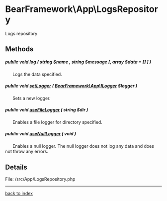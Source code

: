 # BearFramework\App\LogsRepository

Logs repository

## Methods

##### public void [log](bearframework.app.logsrepository.log.method.md) ( string $name , string $message [, array $data = [] ] )

&nbsp;&nbsp;&nbsp;&nbsp;&nbsp;&nbsp;Logs the data specified.

##### public void [setLogger](bearframework.app.logsrepository.setlogger.method.md) ( [BearFramework\App\ILogger](bearframework.app.ilogger.class.md) $logger )

&nbsp;&nbsp;&nbsp;&nbsp;&nbsp;&nbsp;Sets a new logger.

##### public void [useFileLogger](bearframework.app.logsrepository.usefilelogger.method.md) ( string $dir )

&nbsp;&nbsp;&nbsp;&nbsp;&nbsp;&nbsp;Enables a file logger for directory specified.

##### public void [useNullLogger](bearframework.app.logsrepository.usenulllogger.method.md) ( void )

&nbsp;&nbsp;&nbsp;&nbsp;&nbsp;&nbsp;Enables a null logger. The null logger does not log any data and does not throw any errors.

## Details

File: /src/App/LogsRepository.php

---

[back to index](index.md)

